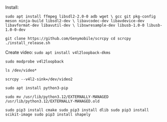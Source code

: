 Install:

`sudo apt install ffmpeg libsdl2-2.0-0 adb wget \
                 gcc git pkg-config meson ninja-build libsdl2-dev \
                 libavcodec-dev libavdevice-dev libavformat-dev libavutil-dev \
                 libswresample-dev libusb-1.0-0 libusb-1.0-0-dev`

`git clone https://github.com/Genymobile/scrcpy
cd scrcpy
./install_release.sh`

Create video:
`sudo apt install v4l2loopback-dkms`

`sudo modprobe v4l2loopback`

`ls /dev/video*`

`scrcpy --v4l2-sink=/dev/video2`


`sudo apt install python3-pip`

`sudo mv /usr/lib/python3.12/EXTERNALLY-MANAGED /usr/lib/python3.12/EXTERNALLY-MANAGED.old`

`
sudo pip3 install cmake
sudo pip3 install dlib
sudo pip3 install scikit-image
sudo pip3 install shapely
`
